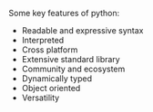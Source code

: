 Some key features of python:

- Readable and expressive syntax
- Interpreted
- Cross platform
- Extensive standard library
- Community and ecosystem
- Dynamically typed
- Object oriented
- Versatility